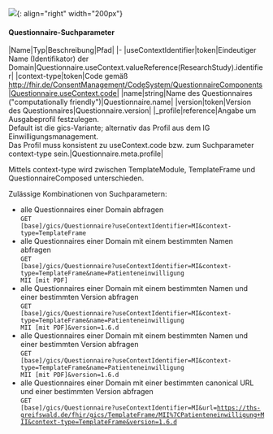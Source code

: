 ![](https://www.ths-greifswald.de/wp-content/uploads/2019/01/Design-Logo-THS-deutsch-271-padding.png){: align="right" width="200px"} 
#### Questionnaire-Suchparameter

|Name|Typ|Beschreibung|Pfad|
|-
|useContextIdentifier|token|Eindeutiger Name (Identifikator) der Domain|Questionnaire.useContext.valueReference(ResearchStudy).identifier|
|context-type|token|Code gemäß http://fhir.de/ConsentManagement/CodeSystem/QuestionnaireComponents|Questionnaire.useContext.code|
|name|string|Name des Questionnaires ("computationally friendly")|Questionnaire.name|
|version|token|Version des Questionnaires|Questionnaire.version|
|_profile|reference|Angabe um Ausgabeprofil festzulegen.<br>Default ist die gics-Variante; alternativ das Profil aus dem IG Einwilligungsmanagement.<br>Das Profil muss konsistent zu useContext.code bzw. zum Suchparameter context-type sein.|Questionnaire.meta.profile|

Mittels context-type wird zwischen TemplateModule, TemplateFrame und QuestionnaireComposed unterschieden.


Zulässige Kombinationen von Suchparametern:
* alle Questionnaires einer Domain abfragen<br><code>GET [base]/gics/Questionnaire?useContextIdentifier=MI&context-type=TemplateFrame</code>
* alle Questionnaires einer Domain mit einem bestimmten Namen abfragen<br><code>GET [base]/gics/Questionnaire?useContextIdentifier=MI&context-type=TemplateFrame&name=Patienteneinwilligung MII [mit PDF]</code>
* alle Questionnaires einer Domain mit einem bestimmten Namen und einer bestimmten Version abfragen<br><code>GET [base]/gics/Questionnaire?useContextIdentifier=MI&context-type=TemplateFrame&name=Patienteneinwilligung MII [mit PDF]&version=1.6.d</code>
* alle Questionnaires einer Domain mit einem bestimmten Namen und einer bestimmten Version abfragen<br><code>GET [base]/gics/Questionnaire?useContextIdentifier=MI&context-type=TemplateFrame&name=Patienteneinwilligung MII [mit PDF]&version=1.6.d</code>
* alle Questionnaires einer Domain mit einer bestimmten canonical URL und einer bestimmten Version abfragen<br><code>GET [base]/gics/Questionnaire?useContextIdentifier=MI&url=https://ths-greifswald.de/fhir/gics/TemplateFrame/MII%7CPatienteneinwilligung+MII&context-type=TemplateFrame&version=1.6.d</code>